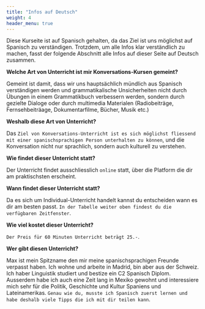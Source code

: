```yaml
---
title: "Infos auf Deutsch"
weight: 4
header_menu: true
---
```


Diese Kurseite ist auf Spanisch gehalten, da das Ziel ist uns möglichst auf Spanisch zu verständigen. Trotzdem, um alle Infos klar verständlich zu machen, fasst der folgende Abschnitt alle Infos auf dieser Seite auf Deutsch zusammen. 

**Welche Art von Unterricht ist mir Konversations-Kursen gemeint?**

Gemeint ist damit, dass wir uns hauptsächlich mündlich aus Spanisch verständigen werden und grammatikalische Unsicherheiten nicht durch Übungen in einem Grammatikbuch verbessern werden, sondern durch gezielte Dialoge oder durch multimedia Materialen (Radiobeiträge, Fernsehbeiträage, Dokumentarfilme, Bücher, Musik etc.)

**Weshalb diese Art von Unterricht?**

Das ``Ziel von Konversations-Unterricht ist es sich möglichst fliessend mit einer spanischsprachigen Person unterhalten zu können``, und die Konversation nicht nur sprachlich, sondern auch kulturell zu verstehen.

**Wie findet dieser Unterricht statt?**

Der Unterricht findet ausschliesslich ``online`` statt, über die Platform die dir am praktischsten erscheint.

**Wann findet dieser Unterricht statt?**

Da es sich um Individual-Unterricht handelt kannst du entscheiden wann es dir am besten passt. ``In der Tabelle weiter oben findest du die verfügbaren Zeitfenster``.

**Wie viel kostet dieser Unterricht?**

``Der Preis für 60 Minuten Unterricht beträgt 25.-``.

**Wer gibt diesen Unterricht?**

Max ist mein Spitzname den mir meine spanischsprachigen Freunde verpasst haben. Ich wohne und arbeite in Madrid, bin aber aus der Schweiz. Ich haber Linguistik studiert und bestize ein C2 Spanisch Diplom. Ausserdem habe ich auch eine Zeit lang in Mexiko gewohnt und interessiere mich sehr für die Politik, Geschichte und Kultur Spaniens und Lateinamerikas. ``Genau wie du, musste ich Spanisch zuerst lernen und habe deshalb viele Tipps die ich mit dir teilen kann``. 





